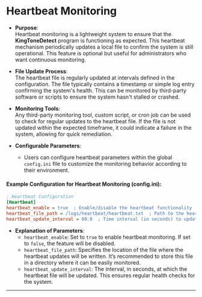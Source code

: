# Heartbeat Monitoring

- **Purpose**:  
  Heartbeat monitoring is a lightweight system to ensure that the **KingToneDetect** program is functioning as expected. This heartbeat mechanism periodically updates a local file to confirm the system is still operational. This feature is optional but useful for administrators who want continuous monitoring.

- **File Update Process**:  
  The heartbeat file is regularly updated at intervals defined in the configuration. The file typically contains a timestamp or simple log entry confirming the system's health. This can be monitored by third-party software or scripts to ensure the system hasn't stalled or crashed.

- **Monitoring Tools**:  
  Any third-party monitoring tool, custom script, or cron job can be used to check for regular updates to the heartbeat file. If the file is not updated within the expected timeframe, it could indicate a failure in the system, allowing for quick remediation.

- **Configurable Parameters**:
  - Users can configure heartbeat parameters within the global `config.ini` file to customize the monitoring behavior according to their environment.

#### **Example Configuration for Heartbeat Monitoring (config.ini):**

```ini
; Heartbeat Configuration
[Heartbeat]
heartbeat_enable = true  ; Enable/disable the heartbeat functionality
heartbeat_file_path = /logs/heartbeat/heartbeat.txt  ; Path to the heartbeat file
heartbeat_update_interval = 60.0  ; Time interval (in seconds) to update the heartbeat file
```

- **Explanation of Parameters**:
  - `heartbeat_enable`: Set to `true` to enable heartbeat monitoring. If set to `false`, the feature will be disabled.
  - `heartbeat_file_path`: Specifies the location of the file where the heartbeat updates will be written. It’s recommended to store this file in a directory where it can be easily monitored.
  - `heartbeat_update_interval`: The interval, in seconds, at which the heartbeat file will be updated. This ensures regular health checks for the system.

---
